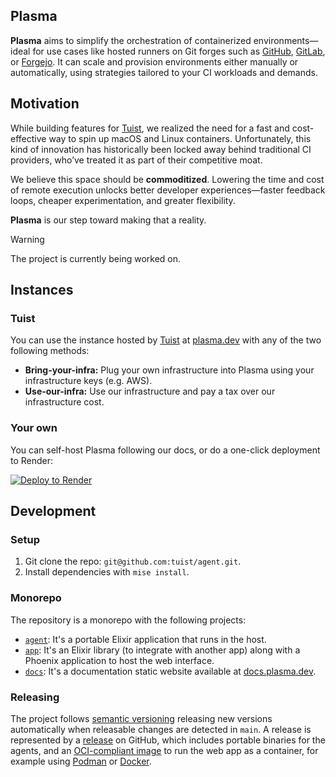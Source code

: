 ## Plasma

**Plasma** aims to simplify the orchestration of containerized environments—ideal for use cases like hosted runners on Git forges such as [GitHub](https://github.com), [GitLab](https://gitlab.com), or [Forgejo](https://forgejo.org). It can scale and provision environments either manually or automatically, using strategies tailored to your CI workloads and demands.

## Motivation

While building features for [Tuist](https://tuist.dev), we realized the need for a fast and cost-effective way to spin up macOS and Linux containers. Unfortunately, this kind of innovation has historically been locked away behind traditional CI providers, who’ve treated it as part of their competitive moat.

We believe this space should be **commoditized**. Lowering the time and cost of remote execution unlocks better developer experiences—faster feedback loops, cheaper experimentation, and greater flexibility.

**Plasma** is our step toward making that a reality.

> [!WARNING]
> The project is currently being worked on.

## Instances

### Tuist

You can use the instance hosted by [Tuist](https://tuist.dev) at [plasma.dev](https://plasma.dev) with any of the two following methods:
- **Bring-your-infra:** Plug your own infrastructure into Plasma using your infrastructure keys (e.g. AWS).
- **Use-our-infra:** Use our infrastructure and pay a tax over our infrastructure cost.

### Your own

You can self-host Plasma following our docs, or do a one-click deployment to Render:

[![Deploy to Render](https://render.com/images/deploy-to-render-button.svg)](https://render.com/deploy)

## Development

### Setup

1. Git clone the repo: `git@github.com:tuist/agent.git`.
2. Install dependencies with `mise install`.

### Monorepo

The repository is a monorepo with the following projects:

- [`agent`](./agent): It's a portable Elixir application that runs in the host.
- [`app`](./app): It's an Elixir library (to integrate with another app) along with a Phoenix application to host the web interface.
- [`docs`](./docs): It's a documentation static website available at [docs.plasma.dev](https://docs.plasma.dev).

### Releasing

The project follows [semantic versioning](https://semver.org/) releasing new versions automatically when releasable changes are detected in `main`. A release is represented by a [release](https://github.com/tuist/plasma/releases) on GitHub, which includes portable binaries for the agents, and an [OCI-compliant image](https://github.com/orgs/tuist/packages?repo_name=plasma) to run the web app as a container, for example using [Podman](https://podman.io/) or [Docker](https://www.docker.com/).
